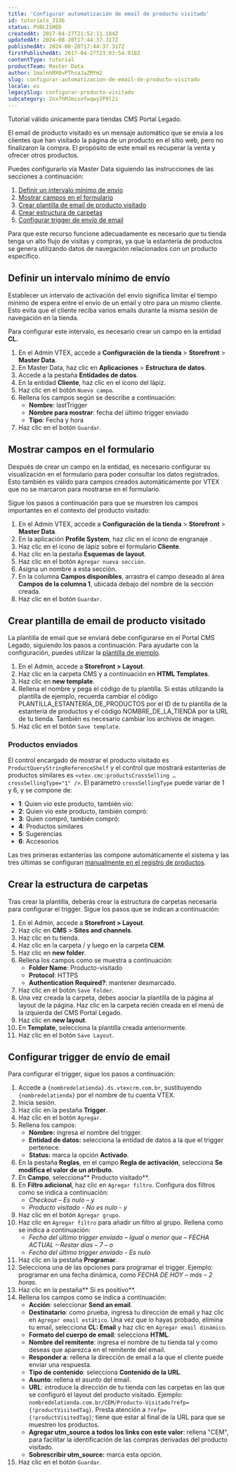 ```yaml
---
title: 'Configurar automatización de email de producto visitado'
id: tutorials_3136
status: PUBLISHED
createdAt: 2017-04-27T21:52:11.184Z
updatedAt: 2024-08-20T17:44:37.317Z
publishedAt: 2024-08-20T17:44:37.317Z
firstPublishedAt: 2017-04-27T23:03:54.918Z
contentType: tutorial
productTeam: Master Data
author: 1malnhMX0vPThsaJaZMYm2
slug: configurar-automatizacion-de-email-de-producto-visitado
locale: es
legacySlug: configurar-producto-visitado
subcategory: 2nx7hMJmisofwqwy2P9l2i
---
```


<div class="alert alert-warning">
  <p>Tutorial válido únicamente para tiendas CMS Portal Legado.</p>
</div>

El email de producto visitado es un mensaje automático que se envía a los clientes que han visitado la página de un producto en el sitio web, pero no finalizaron la compra. El propósito de este email es recuperar la venta y ofrecer otros productos.

Puedes configurarlo vía Master Data siguiendo las instrucciones de las secciones a continuación:

1. [Definir un intervalo mínimo de envío](#heading=h.30j0zll)
2. [Mostrar campos en el formulario](#heading=h.1fob9te)
3. [Crear plantilla de email de producto visitado](#heading=h.3znysh7)
4. [Crear estructura de carpetas](#heading=h.tyjcwt)
5. [Configurar trigger de envío de email](#heading=h.3dy6vkm)

<div class="alert alert-warning">
  <p>Para que este recurso funcione adecuadamente es necesario que tu tienda tenga un alto flujo de visitas y compras, ya que la estantería de productos se genera utilizando datos de navegación relacionados con un producto específico.</p>
</div>

## Definir un intervalo mínimo de envío

Establecer un intervalo de activación del envío significa limitar el tiempo mínimo de espera entre el envío de un email y otro para un mismo cliente. Esto evita que el cliente reciba varios emails durante la misma sesión de navegación en la tienda.

Para configurar este intervalo, es necesario crear un campo en la entidad **CL.**

1. En el Admin VTEX, accede a **Configuración de la tienda** > **Storefront** > **Master Data**.
2. En Master Data, haz clic en **Aplicaciones** > **Estructura de datos**.
3. Accede a la pestaña **Entidades de datos**.
4. En la entidad **Cliente**, haz clic en el ícono del lápiz.
5. Haz clic en el botón `Nuevo campo`.
6. Rellena los campos según se describe a continuación:
    * **Nombre**: lastTrigger
    * **Nombre para mostrar**: fecha del último trigger enviado
    * **Tipo**: Fecha y hora
7. Haz clic en el botón `Guardar`.

## Mostrar campos en el formulario

Después de crear un campo en la entidad, es necesario configurar su visualización en el formulario para poder consultar los datos registrados. Esto también es válido para campos creados automáticamente por VTEX que no se marcaron para mostrarse en el formulario.

Sigue los pasos a continuación para que se muestren los campos importantes en el contexto del producto visitado:

1. En el Admin VTEX, accede a **Configuración de la tienda** > **Storefront** > **Master Data**.
2. En la aplicación **Profile System**, haz clic en el ícono de engranaje <i class="fas fa-cog"></i>.
3. Haz clic en el ícono de lápiz <i class="fas fa-pencil-alt"></i> sobre el formulario **Cliente**.
4. Haz clic en la pestaña **Esquemas de layout**.
5. Haz clic en el botón `Agregar nueva sección`.
6. Asigna un nombre a esta sección.
7. En la columna **Campos disponibles**, arrastra el campo deseado al área **Campos de la columna 1**, ubicada debajo del nombre de la sección creada.
8. Haz clic en el botón `Guardar`.

## Crear plantilla de email de producto visitado

La plantilla de email que se enviará debe configurarse en el Portal CMS Legado, siguiendo los pasos a continuación. Para ayudarte con la configuración, puedes utilizar la [plantilla de ejemplo](//assets.ctfassets.net/alneenqid6w5/6TloqmkC76AAauQ4e4SWmA/d4c3b11034a436668e150f5dc3f6fce4/product-visited-es.zip).

1. En el Admin, accede a **Storefront > Layout**.
2. Haz clic en la carpeta CMS y a continuación en **HTML Templates**.
3. Haz clic en **new template**.
4. Rellena el nombre y pega el código de tu plantilla. Si estás utilizando la plantilla de ejemplo, recuerda cambiar el código PLANTILLA_ESTANTERÍA_DE_PRODUCTOS por el ID de tu plantilla de la estantería de productos y el código NOMBRE_DE_LA_TIENDA por la URL de tu tienda. También es necesario cambiar los archivos de imagen.
5. Haz clic en el botón `Save template`.

### Productos enviados

El control encargado de mostrar el producto visitado es `ProductQueryStringReferenceShelf` y el control que mostrará estanterías de productos similares es `<vtex.cmc:productsCrossSelling … crossSellingType="1" />`. El parámetro `crossSellingType` puede variar de 1 y 6, y se compone de:

* **1**: Quien vio este producto, también vio:
* **2**: Quien vio este producto, también compró:
* **3**: Quien compró, también compró:
* **4**: Productos similares
* **5**: Sugerencias
* **6**: Accesorios

Las tres primeras estanterías las compone automáticamente el sistema y las tres últimas se configuran [manualmente en el registro de productos](https://help.vtex.com/es/tutorial/configurando-produto-similar-sugestoes-acessorios-e-genericos/).

## Crear la estructura de carpetas

Tras crear la plantilla, deberás crear la estructura de carpetas necesaria para configurar el trigger. Sigue los pasos que se indican a continuación:

1. En el Admin, accede a **Storefront > Layout**.
2. Haz clic en **CMS** > **Sites and channels**.
3. Haz clic en tu tienda.
4. Haz clic en la carpeta / y luego en la carpeta **CEM**.
5. Haz clic en **new folder**.
6. Rellena los campos como se muestra a continuación:
    * **Folder Name**: Producto-visitado
    * **Protocol**: HTTPS
    * **Authentication Required?**: mantener desmarcado.
7. Haz clic en el botón `Save Folder`.
8. Una vez creada la carpeta, debes asociar la plantilla de la página al layout de la página. Haz clic en la carpeta recién creada en el menú de la izquierda del CMS Portal Legado.
9. Haz clic en **new layout**.
10. En **Template**, selecciona la plantilla creada anteriormente.
11. Haz clic en el botón `Save Layout`.

## Configurar trigger de envío de email

Para configurar el trigger, sigue los pasos a continuación:

1. Accede a `{nombredelatienda}.ds.vtexcrm.com.br`, sustituyendo `{nombredelatienda}` por el nombre de tu cuenta VTEX.
2. Inicia sesión.
3. Haz clic en la pestaña **Trigger**.
4. Haz clic en el botón `Agregar`.
5. Rellena los campos:
    * **Nombre:** ingresa el nombre del trigger.
    * **Entidad de datos:** selecciona la entidad de datos a la que el trigger pertenece.
    * **Status:** marca la opción **Activado**.
6. En la pestaña **Reglas**, en el campo **Regla de activación**, selecciona **Se modifica el valor de un atributo**.
7. En **Campo**, selecciona** Producto visitado**.
8. En **Filtro adicional**, haz clic en `Agregar filtro`. Configura dos filtros como se indica a continuación:
    * _Checkout – Es nulo – y_
    * _Producto visitado - No es nulo - y_
9. Haz clic en el botón `Agregar grupo`.
10. Haz clic en `Agregar filtro` para añadir un filtro al grupo. Rellena como se indica a continuación:
    * _Fecha del último trigger enviado – Igual o menor que – FECHA ACTUAL – Restar días – 7 – o_
    * _Fecha del último trigger enviado - Es nulo_
11. Haz clic en la pestaña **Programar**.
12. Selecciona una de las opciones para programar el trigger. Ejemplo: programar en una fecha dinámica, como _FECHA DE HOY  – más – 2 horas_.
13. Haz clic en la pestaña** Si es positivo**.
14. Rellena los campos como se indica a continuación:
    * **Acción**: seleccionar **Send an email**.
    * **Destinatario**: como prueba, ingresa tu dirección de email y haz clic en `Agregar email estático`. Una vez que lo hayas probado, elimina tu email, selecciona **CL: Email** y haz clic en `Agregar email dinámico`.
    * **Formato del cuerpo de email**: selecciona **HTML**.
    * **Nombre del remitente**: ingresa el nombre de tu tienda tal y como deseas que aparezca en el remitente del email.
    * **Responder a**: rellena la dirección de email a la que el cliente puede enviar una respuesta.
    * **Tipo de contenido**: selecciona **Contenido de la URL**.
    * **Asunto**: rellena el asunto del email.
    * **URL**: introduce la dirección de tu tienda con las carpetas en las que se configuró el layout del producto visitado. Ejemplo: `nombredelatienda.com.br/CEM/Producto-Visitado?refp={!productVisitedTag}`. Presta atención a `?refp={!productVisitedTag}`; tiene que estar al final de la URL para que se muestren los productos.
    * **Agregar utm_source a todos los links con este valor**: rellena "CEM", para facilitar la identificación de las compras derivadas del producto visitado.
    * **Sobrescribir utm_source:** marca esta opción.
15. Haz clic en el botón `Guardar`.


